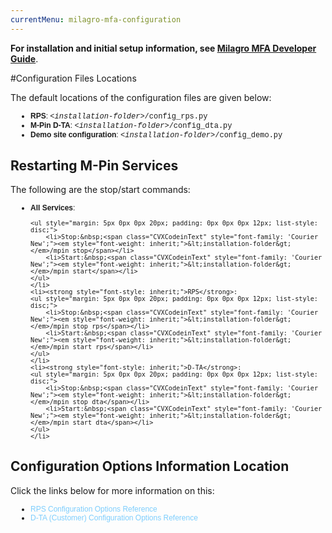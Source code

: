 ```yaml
---
currentMenu: milagro-mfa-configuration
---
```


**For installation and initial setup information, see <a href="../getting-started/milagro-mfa-developer-guide.html">Milagro MFA Developer Guide</a>**.

#Configuration Files Locations

The default locations of the configuration files are given below:

<ul style="margin: 5px 0px 0px 20px; padding: 0px 0px 0px 12px; font-family: Verdana, Arial, Helvetica, sans-serif; font-size: 12px;">
	<li><strong style="font-style: inherit;">RPS</strong>:&nbsp;<span class="CVXCodeinText" style="font-family: 'Courier New';"><em style="font-weight: inherit;">&lt;installation-folder&gt;</em>/config_rps.py</span></li>
	<li><strong style="font-style: inherit;">M-Pin D-TA</strong>:&nbsp;<span class="CVXCodeinText" style="font-family: 'Courier New';"><em style="font-weight: inherit;">&lt;installation-folder&gt;</em>/config_dta.py</span></li>
	<li><strong style="font-style: inherit;">Demo site configuration</strong>:&nbsp;<span class="CVXCodeinText" style="font-family: 'Courier New';"><em style="font-weight: inherit;">&lt;installation-folder&gt;</em>/config_demo.py</span></li>
</ul>



<h2>Restarting M-Pin Services</h2>


The following are the&nbsp;stop/start commands:</p>

<ul style="margin: 5px 0px 0px 20px; padding: 0px 0px 0px 12px; font-family: Verdana, Arial, Helvetica, sans-serif; font-size: 12px;">
	<li><strong style="font-style: inherit;">All Services</strong>:

	<ul style="margin: 5px 0px 0px 20px; padding: 0px 0px 0px 12px; list-style: disc;">
		<li>Stop:&nbsp;<span class="CVXCodeinText" style="font-family: 'Courier New';"><em style="font-weight: inherit;">&lt;installation-folder&gt;</em>/mpin stop</span></li>
		<li>Start:&nbsp;<span class="CVXCodeinText" style="font-family: 'Courier New';"><em style="font-weight: inherit;">&lt;installation-folder&gt;</em>/mpin start</span></li>
	</ul>
	</li>
	<li><strong style="font-style: inherit;">RPS</strong>:
	<ul style="margin: 5px 0px 0px 20px; padding: 0px 0px 0px 12px; list-style: disc;">
		<li>Stop:&nbsp;<span class="CVXCodeinText" style="font-family: 'Courier New';"><em style="font-weight: inherit;">&lt;installation-folder&gt;</em>/mpin stop rps</span></li>
		<li>Start:&nbsp;<span class="CVXCodeinText" style="font-family: 'Courier New';"><em style="font-weight: inherit;">&lt;installation-folder&gt;</em>/mpin start rps</span></li>
	</ul>
	</li>
	<li><strong style="font-style: inherit;">D-TA</strong>:
	<ul style="margin: 5px 0px 0px 20px; padding: 0px 0px 0px 12px; list-style: disc;">
		<li>Stop:&nbsp;<span class="CVXCodeinText" style="font-family: 'Courier New';"><em style="font-weight: inherit;">&lt;installation-folder&gt;</em>/mpin stop dta</span></li>
		<li>Start:&nbsp;<span class="CVXCodeinText" style="font-family: 'Courier New';"><em style="font-weight: inherit;">&lt;installation-folder&gt;</em>/mpin start dta</span></li>
	</ul>
	</li>
</ul>

<h2><span class="CVXCodeinText" style="font-family: 'Courier New';">​</span>Configuration Options Information Location</h2>

<p>Click the links below for more information on this:</p>

<ul style="margin: 5px 0px 0px 20px; padding: 0px 0px 0px 12px; font-family: Verdana, Arial, Helvetica, sans-serif; font-size: 12px;">
	<li><a href="../configuration/milagro-mfa-rps-configuration.html" style="text-decoration: none; color: rgb(126, 206, 253); transition-duration: 0.3s;">RPS Configuration Options Reference</a></li>
	<li><a href="../configuration/milagro-mfa-d-ta-configuration.html" style="text-decoration: none; color: rgb(126, 206, 253); transition-duration: 0.3s;">D-TA (Customer) Configuration Options Reference</a></li>
</ul>
